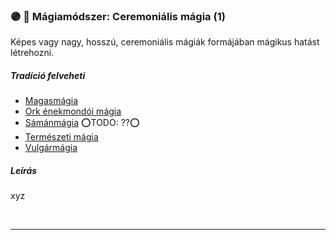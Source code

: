 ### 🟣 💫 Mágiamódszer: Ceremoniális mágia (1)

Képes vagy nagy, hosszú, ceremoniális mágiák formájában mágikus hatást létrehozni.

##### Tradíció felveheti

- [Magasmágia](../051_01_magasmagia.md)
- [Ork énekmondói mágia](../051_07_ork_enekmondoi_magia.md)
- [Sámánmágia](../051_06_samanmagia.md) ⭕TODO: ??⭕
- [Természeti mágia](../051_05_termeszeti_magia.md)
- [Vulgármágia](../051_02_vulgarmagia.md)

##### Leírás

xyz

<br />

---
